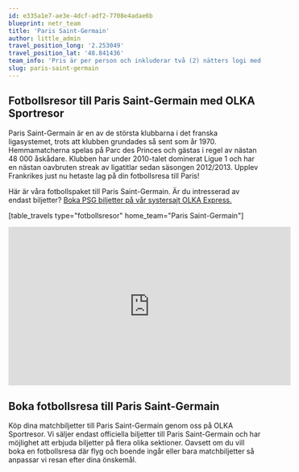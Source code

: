 ```yaml
---
id: e335a1e7-ae3e-4dcf-adf2-7708e4adae6b
blueprint: netr_team
title: 'Paris Saint-Germain'
author: little_admin
travel_position_long: '2.253049'
travel_position_lat: '48.841436'
team_info: 'Pris är per person och inkluderar två (2) nätters logi med del i dubbelrum på 3*** hotell i Paris, frukost på hotellet samt matchbiljett på arenans kortsida. OBS! Priset som också inkluderar flyg är ett frånpris.'
slug: paris-saint-germain
---
```

<h2>Fotbollsresor till Paris Saint-Germain med OLKA Sportresor</h2>
<p>Paris Saint-Germain är en av de största klubbarna i det franska ligasystemet, trots att klubben grundades så sent som år 1970. Hemmamatcherna spelas på Parc des Princes och gästas i regel av nästan 48 000 åskådare. Klubben har under 2010-talet dominerat Ligue 1 och har en nästan oavbruten streak av ligatitlar sedan säsongen 2012/2013. Upplev Frankrikes just nu hetaste lag på din fotbollsresa till Paris!</p>
<p>Här är våra fotbollspaket till Paris Saint-Germain. Är du intresserad av endast biljetter? <a href="https://www.olkaexpress.se/fotbollsbiljetter/ligue-1-frankrike/paris/paris-saint-germain">Boka PSG biljetter på vår systersajt OLKA Express.</a></p>
<p>[table_travels type="fotbollsresor" home_team="Paris Saint-Germain"]</p>
<p><iframe src="https://www.youtube.com/embed/mFyz_Lvc8jc" width="560" height="315" frameborder="0" allowfullscreen="allowfullscreen" data-mce-fragment="1"><span data-mce-type="bookmark" style="display: inline-block; width: 0px; overflow: hidden; line-height: 0;" class="mce_SELRES_start">﻿</span><span data-mce-type="bookmark" style="display: inline-block; width: 0px; overflow: hidden; line-height: 0;" class="mce_SELRES_start">﻿</span><span data-mce-type="bookmark" style="display: inline-block; width: 0px; overflow: hidden; line-height: 0;" class="mce_SELRES_start">﻿</span><span data-mce-type="bookmark" style="display: inline-block; width: 0px; overflow: hidden; line-height: 0;" class="mce_SELRES_start">﻿</span><span data-mce-type="bookmark" style="display: inline-block; width: 0px; overflow: hidden; line-height: 0;" class="mce_SELRES_start">﻿</span><span data-mce-type="bookmark" style="display: inline-block; width: 0px; overflow: hidden; line-height: 0;" class="mce_SELRES_start">﻿</span></iframe></p>
<h2>Boka fotbollsresa till Paris Saint-Germain</h2>
<p>Köp dina matchbiljetter till Paris Saint-Germain genom oss på OLKA Sportresor. Vi säljer endast officiella biljetter till Paris Saint-Germain och har möjlighet att erbjuda biljetter på flera olika sektioner. Oavsett om du vill boka en fotbollsresa där flyg och boende ingår eller bara matchbiljetter så anpassar vi resan efter dina önskemål.</p>
